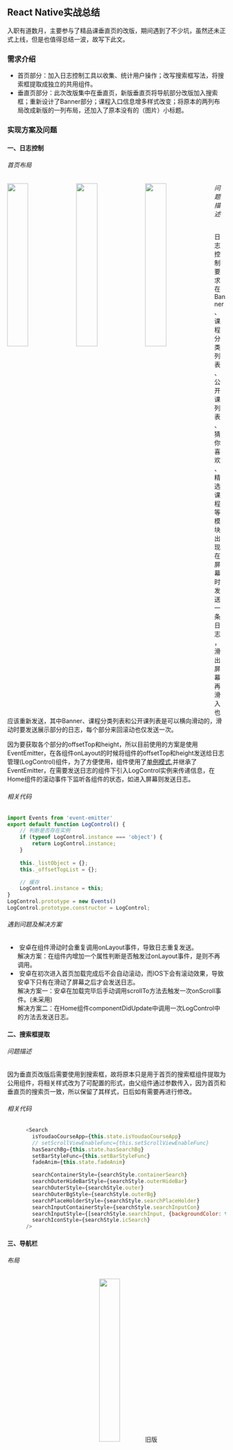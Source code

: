 ## React Native实战总结

入职有道数月，主要参与了精品课垂直页的改版，期间遇到了不少坑，虽然还未正式上线，但是也值得总结一波，故写下此文。

### 需求介绍

*  首页部分：加入日志控制工具以收集、统计用户操作；改写搜索框写法，将搜索框提取成独立的共用组件。
*  垂直页部分：此次改版集中在垂直页，新版垂直页将导航部分改版加入搜索框；重新设计了Banner部分；课程入口信息增多样式改变；将原本的两列布局改成新版的一列布局，还加入了原本没有的（图片）小标题。

### 实现方案及问题

#### 一、日志控制

###### 首页布局

<img src='https://raw.githubusercontent.com/WillBean/react-native-summary.github.io/master/images/home1.jpg' align='left' width='31%'>

<img src='https://raw.githubusercontent.com/WillBean/react-native-summary.github.io/master/images/home2.jpg' align='left' width='31%'>

<img src='https://raw.githubusercontent.com/WillBean/react-native-summary.github.io/master/images/home3.jpg' align='left' width='31%'>

###### 问题描述

日志控制要求在Banner、课程分类列表、公开课列表、猜你喜欢、精选课程等模块出现在屏幕时发送一条日志，滑出屏幕再滑入也应该重新发送，其中Banner、课程分类列表和公开课列表是可以横向滑动的，滑动时要发送展示部分的日志，每个部分来回滚动也仅发送一次。

因为要获取各个部分的offsetTop和height，所以目前使用的方案是使用EventEmitter，在各组件onLayout的时候将组件的offsetTop和height发送给日志管理(LogControl)组件，为了方便使用，组件使用了[单例模式](http://www.cnblogs.com/TomXu/archive/2012/02/20/2352817.html),并继承了EventEmitter，在需要发送日志的组件下引入LogControl实例来传递信息，在Home组件的滚动事件下监听各组件的状态，如进入屏幕则发送日志。

###### 相关代码

```javascript
import Events from 'event-emitter'
export default function LogControl() {
    // 判断是否存在实例
    if (typeof LogControl.instance === 'object') {
        return LogControl.instance;
    }
    
    this._listObject = {};
    this._offsetTopList = {};

    // 缓存
    LogControl.instance = this;
}
LogControl.prototype = new Events()
LogControl.prototype.constructor = LogControl;
```
###### 遇到问题及解决方案

*  安卓在组件滑动时会重复调用onLayout事件，导致日志重复发送。<br>
解决方案：在组件内增加一个属性判断是否触发过onLayout事件，是则不再调用。
*  安卓在初次进入首页加载完成后不会自动滚动，而IOS下会有滚动效果，导致安卓下只有在滑动了屏幕之后才会发送日志。<br>
解决方案一：安卓在加载完毕后手动调用scrollTo方法去触发一次onScroll事件。(未采用)<br>
解决方案二：在Home组件componentDidUpdate中调用一次LogControl中的方法去发送日志。

#### 二、搜索框提取

###### 问题描述

因为垂直页改版后需要使用到搜索框，故将原本只是用于首页的搜索框组件提取为公用组件，将相关样式改为了可配置的形式，由父组件通过参数传入，因为首页和垂直页的搜索页一致，所以保留了其样式，日后如有需要再进行修改。

###### 相关代码

```javascript
      <Search
        isYoudaoCourseApp={this.state.isYoudaoCourseApp}
        // setScrollViewEnableFunc={this.setScrollViewEnableFunc}
        hasSearchBg={this.state.hasSearchBg}
        setBarStyleFunc={this.setBarStyleFunc}
        fadeAnim={this.state.fadeAnim}

        searchContainerStyle={searchStyle.containerSearch}
        searchOuterHideBarStyle={searchStyle.outerHideBar}
        searchOuterStyle={searchStyle.outer}
        searchOuterBgStyle={searchStyle.outerBg}
        searchPlaceHolderStyle={searchStyle.searchPlaceHolder}
        searchInputContainerStyle={searchStyle.searchInputCon}
        searchInputStyle={[searchStyle.searchInput, {backgroundColor: this.state.hasSearchBg ? 'rgba(233,233,233,.8)' : 'rgba(255,255,255,.8)'}]}
        searchIconStyle={searchStyle.icSearch}
      />
```

#### 三、导航栏

###### 布局

<div align='center'>
<img src='https://raw.githubusercontent.com/WillBean/react-native-summary.github.io/master/images/vertical3.jpg' width='31%'>
<span>旧版</span>
</div>



<div align='center'>
<img src='https://raw.githubusercontent.com/WillBean/react-native-summary.github.io/master/images/vertical1.jpg' width='31%'>
</div>

新版

###### 问题描述

不同于旧版，新版导航去掉了原来的滚动条，改为了垂直标题+搜索框的形式。

###### 遇到问题及解决方案

*  React native的元素堆叠顺序无法通过zIndex，所以如果将导航组件写在最前面的话，搜索页会被下面的ScrollView遮盖。<br>
解决方案：将搜索框改为绝对定位并置于文档最后。
*  导航标题字数不一，如果搜索框宽度固定，可能会与标题重叠。<br>
解决方案：在原有导航位置放置一个仅有背景色和高度的View组件，将标题和搜索框作为一个整体放置在文档最下面，然后通过绝对定位覆盖在View组件上层，此时搜索框就可以设置为自适应宽度了。

```javascript
      <View style={[styles.container, Platform.OS === 'android' && !isTeacher ? {marginTop: tag.get('hideStatusBar') ? statusBarHeight : 0} : {marginTop: 0}]}>
        {isTeacher ? null : <View style={styles.headNav}/>} // 这个<View>仅用于占位
        <ScrollView>
            ...
        </ScrollView>
        {this._renderFixedNav(tag, this.state.isYoudaoCourseApp)} // 真正的导航栏
      </View>
```

#### 四、Banner

###### 问题描述

如上图，新版Banner每个图片并不占据整个屏宽，两边露出上下两张图片的一小部分，以做WEB的滑动组件的经验来说，要实现这样的功能，无非也就是通过绝对定位设置滚动栏，滚动时通过改变left或者translate来改变位置，如下图：

<div align='center'>
<img src='https://raw.githubusercontent.com/WillBean/react-native-summary.github.io/master/images/prototype.png' width='80%'>
</div>

类推到这里，想要实现新版的效果，只需要将外层容器宽度设置成对应的数值，在设置overflow:visible即可，如下图：

<div align='center'>
<img src='https://raw.githubusercontent.com/WillBean/react-native-summary.github.io/master/images/prototype2.png' width='80%'>
</div>

在IOS端，一切正如我所料，相当之顺利，但是拿起安卓机一看，好像不太对劲，并没有出现预期的效果，Google一番得知，安卓不支持overflow属性！？

由于原本使用的是第三方的[react-native-swiper组件](https://github.com/leecade/react-native-swiper)，出现这种情况赶紧翻看一下源码，看看能不能找到什么解决方案，然后发现在IOS端Swiper使用的是ScrollView，而在Android端使用的是ViewPagerAndroid，找了个安卓的朋友问了问，在原生安卓上使用ViewPager是可以实现这样的效果的([ViewPager实现一个页面多个Item的显示](http://m.blog.csdn.net/hb8676086/article/details/50628429))，然而，ViewPagerAndroid并没有提供诸如clipChildren、layerType的属性，只能寻求别的方案了。

奋斗几天无果，后来在网上看到[react-native-viewpager组件](https://github.com/race604/react-native-viewpager)，

#### 五、课程入口
#### 六、小标题

### 优化
